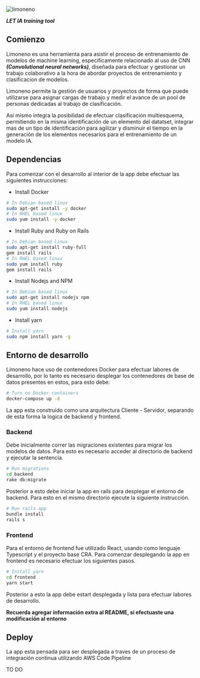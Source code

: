 ![limoneno](https://github.com/LemontechSA/limoneno/blob/master/frontend/src/assets/png/limoneno.png?raw=true)

***LET IA training tool***

## Comienzo

Limoneno es una herramienta para asistir el proceso de entrenamiento de modelos de machine learning, especificamente relacionado al uso de CNN ***(Convolutional neural networks)***, diseñada para efectuar y gestionar un trabajo colaborativo a la hora de abordar proyectos de entrenamiento y clasificacion de modelos. 

Limoneno permite la gestión de usuarios y proyectos de forma que puede utilizarse para asignar cargas de trabajo y medir el avance de un pool de personas dedicadas al trabajo de clasificación.

Asi mismo integra la posibilidad de efectuar clasificación multiesquema, permitiendo en la misma identificación de un elemento del datatset, integrar mas de un tipo de identificación para agilizar y disminuir el tiempo en la generación de los elementos necesarios para el entrenamiento de un modelo IA.

## Dependencias

Para comenzar con el desarrollo al interior de la app debe efectuar las siguientes instrucciones:

- Install Docker

```bash
# In Debian based linux
sudo apt-get install -y docker 
# In RHEL based linux
sudo yum install -y docker
```


- Install Ruby and Ruby on Rails
```bash
# In Debian based linux
sudo apt-get install ruby-full
gem install rails
# In RHEL based linux
sudo yum install ruby
gem install rails
```

- Install Nodejs and NPM
```bash
# In Debian based linux
sudo apt-get install nodejs npm
# In RHEL based linux
sudo yum install nodejs
```
- Install yarn
```bash
# Install yarn
sudo npm install yarn -g
```

## Entorno de desarrollo

Limoneno hace uso de contenedores Docker para efectuar labores de desarrollo, por lo tanto es necesario desplegar los contenedores de base de datos presentes en estos, para esto debe:

```bash
# Turn on Docker containers
docker-compose up -d
```

La app esta construido como una arquitectura Cliente - Servidor, separando de esta forma la logica de backend y frontend. 

### Backend

Debe inicialmente correr las migraciones existentes para migrar los modelos de datos. Para esto es necesario acceder al directorio de backend y ejecutar la sentencia.

```bash
# Run migrations
cd backend
rake db:migrate
```

Posterior a esto debe iniciar la app en rails para desplegar el entorno de backend. Para esto en el mismo directorio ejecute la siguiente instrucción.

```bash
# Run rails app
bundle install
rails s
```

### Frontend

Para el entorno de frontend fue utilizado React, usando como lenguaje Typescript y el proyecto base CRA. Para comenzar  desplegando la app en frontend es necesario efectuar los siguientes pasos.

```bash
# Install yarn
cd frontend
yarn start
```

Posterior a esto la app debe estart desplegada y lista para efectuar labores de desarrollo.

**Recuerda agregar información extra al README, si efectuaste una modificación al entorno**

## Deploy

La app esta pensada para ser desplegada a traves de un proceso de integración continua utilizando AWS Code Pipeline

TO DO